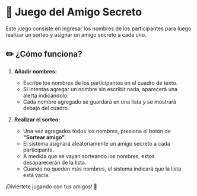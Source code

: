 # 🎁 Juego del Amigo Secreto  

Este juego consiste en ingresar los nombres de los participantes para luego realizar un sorteo y asignar un amigo secreto a cada uno.  

## ✏️ ¿Cómo funciona?  

1. **Añadir nombres:**  
   - Escribe los nombres de los participantes en el cuadro de texto.  
   - Si intentas agregar un nombre sin escribir nada, aparecerá una alerta indicándolo.  
   - Cada nombre agregado se guardará en una lista y se mostrará debajo del cuadro.  

2. **Realizar el sorteo:**  
   - Una vez agregados todos los nombres, presiona el botón de **"Sortear amigo"**.  
   - El sistema asignará aleatoriamente un amigo secreto a cada participante.  
   - A medida que se vayan sorteando los nombres, estos desaparecerán de la lista.  
   - Cuando no queden más nombres, el sistema indicará que la lista está vacía.  

¡Diviértete jugando con tus amigos! 🎉